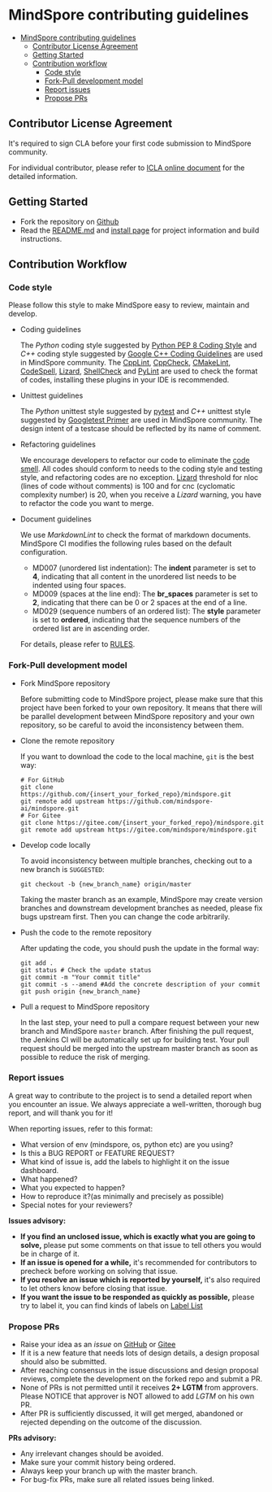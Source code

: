 # MindSpore contributing guidelines

<!-- TOC -->

- [MindSpore contributing guidelines](#mindspore-contributing-guidelines)
    - [Contributor License Agreement](#contributor-license-agreement)
    - [Getting Started](#getting-started)
    - [Contribution workflow](#contribution-workflow)
        - [Code style](#code-style)
        - [Fork-Pull development model](#fork-pull-development-model)
        - [Report issues](#report-issues)
        - [Propose PRs](#propose-prs)

<!-- /TOC -->

## Contributor License Agreement

It's required to sign CLA before your first code submission to MindSpore community.

For individual contributor, please refer to [ICLA online document](https://www.mindspore.cn/icla) for the detailed information.

## Getting Started

- Fork the repository on [Github](https://github.com/mindlab-ai/mindaudio)
- Read the [README.md](README.md) and [install page](https://www.mindspore.cn/install/en) for project information and build instructions.

## Contribution Workflow

### Code style

Please follow this style to make MindSpore easy to review, maintain and develop.

- Coding guidelines

    The *Python* coding style suggested by [Python PEP 8 Coding Style](https://pep8.org/) and *C++* coding style suggested by [Google C++ Coding Guidelines](http://google.github.io/styleguide/cppguide.html) are used in MindSpore community. The [CppLint](https://github.com/cpplint/cpplint), [CppCheck](http://cppcheck.sourceforge.net), [CMakeLint](https://github.com/cmake-lint/cmake-lint), [CodeSpell](https://github.com/codespell-project/codespell), [Lizard](http://www.lizard.ws), [ShellCheck](https://github.com/koalaman/shellcheck) and [PyLint](https://pylint.org) are used to check the format of codes, installing these plugins in your IDE is recommended.

- Unittest guidelines

    The *Python* unittest style suggested by [pytest](http://www.pytest.org/en/latest/) and *C++* unittest style suggested by [Googletest Primer](https://github.com/google/googletest/blob/master/docs/primer.md) are used in MindSpore community. The design intent of a testcase should be reflected by its name of comment.

- Refactoring guidelines

    We encourage developers to refactor our code to eliminate the [code smell](https://en.wikipedia.org/wiki/Code_smell). All codes should conform to needs to the coding style and testing style, and refactoring codes are no exception. [Lizard](http://www.lizard.ws) threshold for nloc (lines of code without comments) is 100 and for cnc (cyclomatic complexity number) is 20, when you receive a *Lizard* warning, you have to refactor the code you want to merge.

- Document guidelines

    We use *MarkdownLint* to check the format of markdown documents. MindSpore CI modifies the following rules based on the default configuration.
    - MD007 (unordered list indentation): The **indent** parameter is set to **4**, indicating that all content in the unordered list needs to be indented using four spaces.
    - MD009 (spaces at the line end): The **br_spaces** parameter is set to **2**, indicating that there can be 0 or 2 spaces at the end of a line.
    - MD029 (sequence numbers of an ordered list): The **style** parameter is set to **ordered**, indicating that the sequence numbers of the ordered list are in ascending order.

    For details, please refer to [RULES](https://github.com/markdownlint/markdownlint/blob/master/docs/RULES.md).

### Fork-Pull development model

- Fork MindSpore repository

    Before submitting code to MindSpore project, please make sure that this project have been forked to your own repository. It means that there will be parallel development between MindSpore repository and your own repository, so be careful to avoid the inconsistency between them.

- Clone the remote repository

    If you want to download the code to the local machine, `git` is the best way:

    ```shell
    # For GitHub
    git clone https://github.com/{insert_your_forked_repo}/mindspore.git
    git remote add upstream https://github.com/mindspore-ai/mindspore.git
    # For Gitee
    git clone https://gitee.com/{insert_your_forked_repo}/mindspore.git
    git remote add upstream https://gitee.com/mindspore/mindspore.git
    ```

- Develop code locally

    To avoid inconsistency between multiple branches, checking out to a new branch is `SUGGESTED`:

    ```shell
    git checkout -b {new_branch_name} origin/master
    ```

    Taking the master branch as an example, MindSpore may create version branches and downstream development branches as needed, please fix bugs upstream first.
    Then you can change the code arbitrarily.

- Push the code to the remote repository

    After updating the code, you should push the update in the formal way:

    ```shell
    git add .
    git status # Check the update status
    git commit -m "Your commit title"
    git commit -s --amend #Add the concrete description of your commit
    git push origin {new_branch_name}
    ```

- Pull a request to MindSpore repository

    In the last step, your need to pull a compare request between your new branch and MindSpore `master` branch. After finishing the pull request, the Jenkins CI will be automatically set up for building test. Your pull request should be merged into the upstream master branch as soon as possible to reduce the risk of merging.

### Report issues

A great way to contribute to the project is to send a detailed report when you encounter an issue. We always appreciate a well-written, thorough bug report, and will thank you for it!

When reporting issues, refer to this format:

- What version of env (mindspore, os, python etc) are you using?
- Is this a BUG REPORT or FEATURE REQUEST?
- What kind of issue is, add the labels to highlight it on the issue dashboard.
- What happened?
- What you expected to happen?
- How to reproduce it?(as minimally and precisely as possible)
- Special notes for your reviewers?

**Issues advisory:**

- **If you find an unclosed issue, which is exactly what you are going to solve,** please put some comments on that issue to tell others you would be in charge of it.
- **If an issue is opened for a while,** it's recommended for contributors to precheck before working on solving that issue.
- **If you resolve an issue which is reported by yourself,** it's also required to let others know before closing that issue.
- **If you want the issue to be responded as quickly as possible,** please try to label it, you can find kinds of labels on [Label List](https://gitee.com/mindspore/community/blob/master/sigs/dx/docs/labels.md)

### Propose PRs

- Raise your idea as an *issue* on [GitHub](https://github.com/mindspore-ai/mindspore/issues) or [Gitee](https://gitee.com/mindspore/mindspore/issues)
- If it is a new feature that needs lots of design details, a design proposal should also be submitted.
- After reaching consensus in the issue discussions and design proposal reviews, complete the development on the forked repo and submit a PR.
- None of PRs is not permitted until it receives **2+ LGTM** from approvers. Please NOTICE that approver is NOT allowed to add *LGTM* on his own PR.
- After PR is sufficiently discussed, it will get merged, abandoned or rejected depending on the outcome of the discussion.

**PRs advisory:**

- Any irrelevant changes should be avoided.
- Make sure your commit history being ordered.
- Always keep your branch up with the master branch.
- For bug-fix PRs, make sure all related issues being linked.
